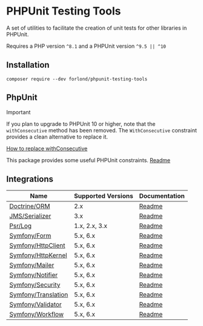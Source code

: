 # PHPUnit Testing Tools

A set of utilities to facilitate the creation of unit tests for other libraries in PHPUnit.

Requires a PHP version `^8.1` and a PHPUnit version `^9.5 || ^10`

## Installation

```
composer require --dev forlond/phpunit-testing-tools
```

## PhpUnit

> [!IMPORTANT]
> If you plan to upgrade to PHPUnit 10 or higher, note that the `withConsecutive` method has been removed.
> The `WithConsecutive` constraint provides a clean alternative to replace it.
>
> [How to replace withConsecutive](docs/php_unit.md#withconsecutive)
>

This package provides some useful PHPUnit constraints. [Readme](docs/php_unit.md)

## Integrations

| Name                                                          | Supported Versions | Documentation                           |
|---------------------------------------------------------------|--------------------|-----------------------------------------|
| [Doctrine/ORM](https://github.com/doctrine/orm)               | 2.x                | [Readme](./docs/doctrine_orm.md)        |
| [JMS/Serializer](https://github.com/schmittjoh/serializer)    | 3.x                | [Readme](./docs/jms_serializer.md)      |
| [Psr/Log](https://github.com/php-fig/log)                     | 1.x, 2.x, 3.x      | [Readme](./docs/psr_log.md)             |
| [Symfony/Form](https://github.com/symfony/form)               | 5.x, 6.x           | [Readme](./docs/symfony_form.md)        |
| [Symfony/HttpClient](https://github.com/symfony/http-client)  | 5.x, 6.x           | [Readme](./docs/symfony_http_client.md) |
| [Symfony/HttpKernel](https://github.com/symfony/http-kernel)  | 5.x, 6.x           | [Readme](./docs/symfony_http_kernel.md) |
| [Symfony/Mailer](https://github.com/symfony/mailer)           | 5.x, 6.x           | [Readme](./docs/symfony_mailer.md)      |
| [Symfony/Notifier](https://github.com/symfony/notifier)       | 5.x, 6.x           | [Readme](./docs/symfony_notifier.md)    |
| [Symfony/Security](https://github.com/symfony/security)       | 5.x, 6.x           | [Readme](./docs/symfony_security.md)    |
| [Symfony/Translation](https://github.com/symfony/translation) | 5.x, 6.x           | [Readme](./docs/symfony_translation.md) |
| [Symfony/Validator](https://github.com/symfony/validator)     | 5.x, 6.x           | [Readme](./docs/symfony_validator.md)   |
| [Symfony/Workflow](https://github.com/symfony/workflow)       | 5.x, 6.x           | [Readme](./docs/symfony_workflow.md)    |
